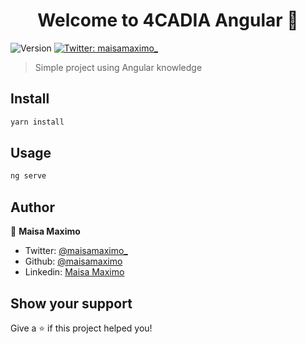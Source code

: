 <h1 align="center">Welcome to 4CADIA Angular 🔵</h1>
<p>
  <img alt="Version" src="https://img.shields.io/badge/version-0.0.0-blue.svg?cacheSeconds=2592000" />
  <a href="https://twitter.com/maisamaximo_" target="_blank">
    <img alt="Twitter: maisamaximo_" src="https://img.shields.io/twitter/follow/maisamaximo_.svg?style=social" />
  </a>
</p>

> Simple project using Angular knowledge

## Install

```sh
yarn install
```

## Usage

```sh
ng serve
```

## Author

👤 **Maisa Maximo**

* Twitter: [@maisamaximo_](https://twitter.com/maisamaximo_)
* Github: [@maisamaximo](https://github.com/maisamaximo)
* Linkedin: [Maisa Maximo](https://www.linkedin.com/in/maisa-maximo-ferreira/)

## Show your support

Give a ⭐️ if this project helped you!
